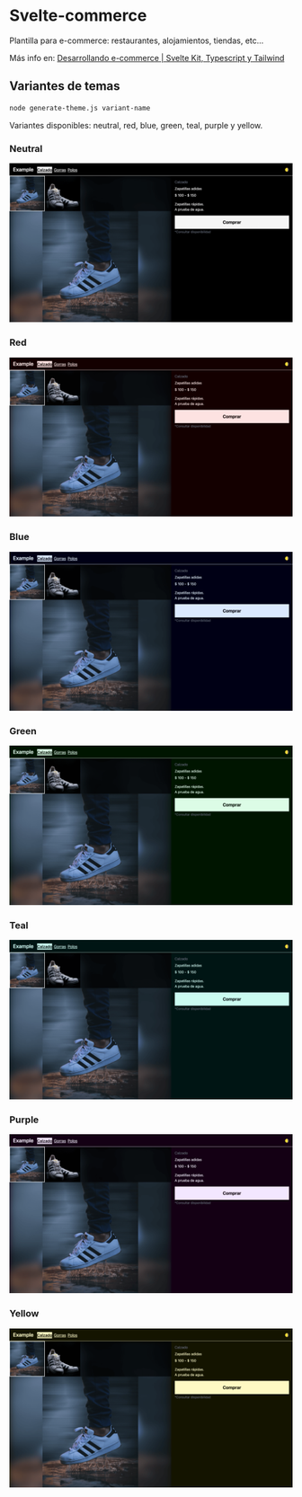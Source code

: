 # Svelte-commerce

Plantilla para e-commerce: restaurantes, alojamientos, tiendas, etc...

Más info en: [Desarrollando e-commerce | Svelte Kit, Typescript y Tailwind](https://moloxe.io/blog/desarrollando-e-commerce-svelte-kit-typescript-y-tailwind)

## Variantes de temas

```bash
node generate-theme.js variant-name
```

Variantes disponibles: neutral, red, blue, green, teal, purple y yellow.

### Neutral

![neutral](docs/img/neutral.png 'neutral')

### Red

![red](docs/img/red.png 'red')

### Blue

![blue](docs/img/blue.png 'blue')

### Green

![green](docs/img/green.png 'green')

### Teal

![teal](docs/img/teal.png 'teal')

### Purple

![purple](docs/img/purple.png 'purple')

### Yellow

![yellow](docs/img/yellow.png 'yellow')
